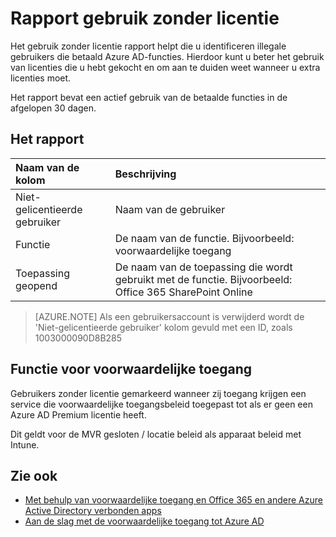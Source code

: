 <properties
    pageTitle="Gebruik zonder licentie rapport | Microsoft Azure"
    description="Het gebruik zonder licentie rapport helpt die u identificeren illegale gebruikers die betaald Azure AD-functies."
    services="active-directory"
    documentationCenter=""
    authors="MarkusVi"
    manager="femila"
    editor=""/>

<tags
    ms.service="active-directory"
    ms.workload="identity"
    ms.tgt_pltfrm="na"
    ms.devlang="na"
    ms.topic="article"
    ms.date="10/20/2016"
    ms.author="markvi"/>

# <a name="unlicensed-usage-report"></a>Rapport gebruik zonder licentie

Het gebruik zonder licentie rapport helpt die u identificeren illegale gebruikers die betaald Azure AD-functies. Hierdoor kunt u beter het gebruik van licenties die u hebt gekocht en om aan te duiden weet wanneer u extra licenties moet. 

Het rapport bevat een actief gebruik van de betaalde functies in de afgelopen 30 dagen. 

## <a name="report-structure"></a>Het rapport
 
| Naam van de kolom          |    Beschrijving |
| :--                  | :--         |
| Niet-gelicentieerde gebruiker      |    Naam van de gebruiker |
| Functie              | De naam van de functie. Bijvoorbeeld: voorwaardelijke toegang |
| Toepassing geopend | De naam van de toepassing die wordt gebruikt met de functie. Bijvoorbeeld: Office 365 SharePoint Online |

 
> [AZURE.NOTE] Als een gebruikersaccount is verwijderd wordt de 'Niet-gelicentieerde gebruiker' kolom gevuld met een ID, zoals 1003000090D8B285


## <a name="conditional-access-feature"></a>Functie voor voorwaardelijke toegang

Gebruikers zonder licentie gemarkeerd wanneer zij toegang krijgen een service die voorwaardelijke toegangsbeleid toegepast tot als er geen een Azure AD Premium licentie heeft. 

Dit geldt voor de MVR gesloten / locatie beleid als apparaat beleid met Intune.
 

## <a name="see-also"></a>Zie ook

- [Met behulp van voorwaardelijke toegang en Office 365 en andere Azure Active Directory verbonden apps](active-directory-conditional-access.md)
- [Aan de slag met de voorwaardelijke toegang tot Azure AD](active-directory-conditional-access-azuread-connected-apps.md) 


